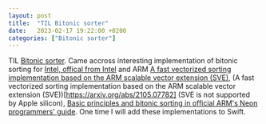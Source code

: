 ```yaml
---
layout: post
title:  "TIL Bitonic sorter"
date:   2023-02-17 19:22:00 +0200
categories: ["Bitonic sorter"]
---
```

TIL [Bitonic sorter](https://en.wikipedia.org/wiki/Bitonic_sorter). Came accross interesting implementation of bitonic sorting for [Intel, offical from Intel](https://github.com/intel/x86-simd-sort) and ARM [A fast vectorized sorting implementation based on the ARM scalable vector extension (SVE)](https://www.ncbi.nlm.nih.gov/pmc/articles/PMC8627236/), (A fast vectorized sorting implementation based on the ARM scalable vector extension (SVE))[https://arxiv.org/abs/2105.07782] (SVE is not supported by Apple silicon), [Basic principles and bitonic sorting in official ARM's Neon programmers' guide](https://developer.arm.com/documentation/den0018/a/NEON-Code-Examples-with-Optimization/Median-filter/Basic-principles-and-bitonic-sorting). One time I will add these implementations to Swift.
